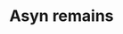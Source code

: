 ---
layout: item
title: Asyn remains
item-id: 3402
datatable: true
id: 3402
name: "Asyn remains"
members: true
lowalch: 0
highalch: 0
examine: "The remains of a deadly shade."
monsters:
  - id: 1283
    name: "Asyn Shadow"
    members: true
    combat_level: 100
    wiki_url: "https://oldschool.runescape.wiki/w/Asyn_Shade#Shadow"
    drops:
      - quantity: "1"
        rarity: 1
    image: "https://oldschool.runescape.wiki/images/d/d2/Asyn_Shadow.png?22b50"
  - id: 1284
    name: "Asyn Shade"
    members: true
    combat_level: 100
    wiki_url: "https://oldschool.runescape.wiki/w/Asyn_Shade#Shade"
    drops:
      - quantity: "1"
        rarity: 1
    image: "https://oldschool.runescape.wiki/images/d/d2/Asyn_Shadow.png?22b50"
  - id: 5632
    name: "Asyn shadow"
    members: true
    combat_level: 110
    wiki_url: "https://oldschool.runescape.wiki/w/Asyn_shadow_(Temple_Trekking)"
    drops:
      - quantity: "1"
        rarity: 1
    image: ""
---